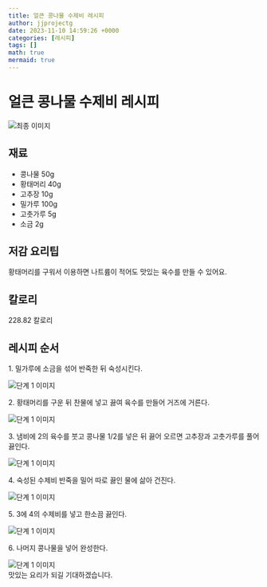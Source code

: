 ```yaml
---
title: 얼큰 콩나물 수제비 레시피
author: jjprojectg
date: 2023-11-10 14:59:26 +0000
categories: [레시피]
tags: []
math: true
mermaid: true
---
```

<meta name="og:type" content="website"/>
<meta charset="UTF-8"/>
<div class="header">
  <h1>얼큰 콩나물 수제비 레시피</h1>
</div>

<div class="container my-4">
  <div class="row">
    <div class="col-12 col-md-6">
      <div class="recipe-image">
        <img src="http://www.foodsafetykorea.go.kr/uploadimg/20190408/20190408011347_1554696827859.jpg" class="step-image" alt="최종 이미지"/>
      </div>
    </div>
    <div class="col-12 col-md-6">
      <div class="ingredients">
        <h2>재료</h2>
        <ul class="card">
          <li> 콩나물 50g </li>
          <li>  황태머리 40g </li>
          <li>  고추장 10g </li>
          <li>  밀가루 100g </li>
          <li>  고춧가루 5g </li>
          <li>  소금 2g </li>
</ul>
      </div>
    </div>
    <div class="col-12 col-md-6">
      <div class="ingredients">
        <h2>저감 요리팁</h2>
        <div class="card"> 
          <p>
            황태머리를 구워서 이용하면 나트륨이 적어도 맛있는 육수를 만들 수 있어요.
          </p>
        </div>
      </div>
      <div class="ingredients">
        <h2>칼로리</h2>
        <div class="card"> 
          <p>
            228.82 칼로리
          </p>
        </div>
      </div>
    </div>
  </div>

  <h2 class="my-4">레시피 순서</h2>
  <div class="card recipe-card">
    <div class="card-body recipe-step">
      <p class="card-text step-description">1. 밀가루에 소금을 섞어 반죽한 뒤 숙성시킨다.</p>
      <img src="http://www.foodsafetykorea.go.kr/uploadimg/20190408/20190408011417_1554696857950.jpg" alt="단계 1 이미지" class="step-image"/>
    </div>
  </div>
  <div class="card recipe-card">
    <div class="card-body recipe-step">
      <p class="card-text step-description">2. 황태머리를 구운 뒤 찬물에 넣고 끓여 육수를 만들어 거즈에 거른다.</p>
      <img src="http://www.foodsafetykorea.go.kr/uploadimg/20190408/20190408011432_1554696872854.jpg" alt="단계 1 이미지" class="step-image"/>
    </div>
  </div>
  <div class="card recipe-card">
    <div class="card-body recipe-step">
      <p class="card-text step-description">3. 냄비에 2의 육수를 붓고 콩나물 1/2를 넣은 뒤 끓어 오르면 고추장과 고춧가루를 풀어 끓인다.</p>
      <img src="http://www.foodsafetykorea.go.kr/uploadimg/20190408/20190408011453_1554696893859.jpg" alt="단계 1 이미지" class="step-image"/>
    </div>
  </div>
  <div class="card recipe-card">
    <div class="card-body recipe-step">
      <p class="card-text step-description">4. 숙성된 수제비 반죽을 밀어 따로 끓인 물에 삶아 건진다.</p>
      <img src="http://www.foodsafetykorea.go.kr/uploadimg/20190408/20190408011520_1554696920131.jpg" alt="단계 1 이미지" class="step-image"/>
    </div>
  </div>
  <div class="card recipe-card">
    <div class="card-body recipe-step">
      <p class="card-text step-description">5. 3에 4의 수제비를 넣고 한소끔 끓인다.</p>
      <img src="http://www.foodsafetykorea.go.kr/uploadimg/20190408/20190408011536_1554696936719.jpg" alt="단계 1 이미지" class="step-image"/>
    </div>
  </div>
  <div class="card recipe-card">
    <div class="card-body recipe-step">
      <p class="card-text step-description">6. 나머지 콩나물을 넣어 완성한다.</p>
      <img src="http://www.foodsafetykorea.go.kr/uploadimg/20190408/20190408011556_1554696956872.jpg" alt="단계 1 이미지" class="step-image"/>
    </div>
  </div>

</div>
맛있는 요리가 되길 기대하겠습니다.
